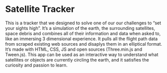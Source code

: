 # Satellite Tracker

This is a tracker that we designed to solve one of our our challenges to “set your sights high”. It’s a simulation of the earth, the surrounding satellites, space debris and combines all of their information and data when asked to, like an immersing 3 dimensional experience. It pulls all the flight path data from scraped existing web sources and disaplys them in an elliptical format. It’s made with HTML, CSS, JS and open sources (Three.min.js and Tween.js). This app can be used as an interactive way to understand what satellites or objects are currently circling the earth, and it satisfies the curiosity and passion to learn.

